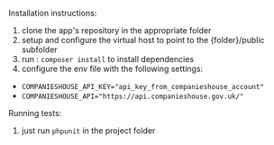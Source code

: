 Installation instructions:
1. clone the app's repository in the appropriate folder
2. setup and configure the virtual host to point to the {folder}/public subfolder
3. run : `composer install` to install dependencies 
4. configure the env file with the following settings:
- `COMPANIESHOUSE_API_KEY="api_key_from_companieshouse_account"`
- `COMPANIESHOUSE_API="https://api.companieshouse.gov.uk/"` 


Running tests:
1. just run `phpunit` in the project folder
